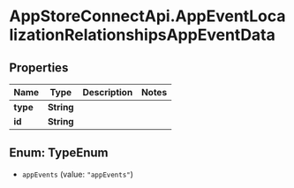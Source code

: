 # AppStoreConnectApi.AppEventLocalizationRelationshipsAppEventData

## Properties

Name | Type | Description | Notes
------------ | ------------- | ------------- | -------------
**type** | **String** |  | 
**id** | **String** |  | 



## Enum: TypeEnum


* `appEvents` (value: `"appEvents"`)




